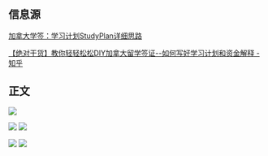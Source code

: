 ## 信息源

[加拿大学签：学习计划StudyPlan详细思路](https://www.xiaohongshu.com/explore/60d07f95000000000102ad48)

[【绝对干货】教你轻轻松松DIY加拿大留学签证--如何写好学习计划和资金解释 - 知乎](https://zhuanlan.zhihu.com/p/143724746)


## 正文

![](https://picture-guan.oss-cn-hangzhou.aliyuncs.com/20230313144246.png)

![](https://picture-guan.oss-cn-hangzhou.aliyuncs.com/加拿大学签：学习计划StudyPlan详细思路.webp)
![](https://picture-guan.oss-cn-hangzhou.aliyuncs.com/加拿大学签：学习计划StudyPlan详细思路2.webp)

![](https://picture-guan.oss-cn-hangzhou.aliyuncs.com/加拿大学签：学习计划StudyPlan详细思路3.webp)
![](https://picture-guan.oss-cn-hangzhou.aliyuncs.com/加拿大学签：学习计划StudyPlan详细思路4.webp)
